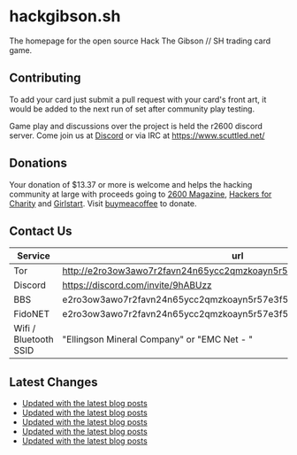 # hackgibson.sh
The homepage for the open source Hack The Gibson // SH trading card game.


## Contributing

To add your card just submit a pull request with your card's front art, it would be added to the next run of set after community play testing.

Game play and discussions over the project is held the r2600 discord server. Come join us at [Discord](https://discord.com/invite/9hABUzz) or via IRC at https://www.scuttled.net/


## Donations

Your donation of $13.37 or more is welcome and helps the hacking community at large with proceeds going to [2600 Magazine](https://2600.com/), [Hackers for Charity](https://hackersforcharity.org) and [Girlstart](https://girlstart.org).  Visit [buymeacoffee](https://www.buymeacoffee.com/hackgibson.sh) to donate.


## Contact Us

Service | url
-|-
Tor | http://e2ro3ow3awo7r2favn24n65ycc2qmzkoayn5r57e3f56nvjwdcgg32ad.onion
Discord | https://discord.com/invite/9hABUzz
BBS | e2ro3ow3awo7r2favn24n65ycc2qmzkoayn5r57e3f56nvjwdcgg32ad.onion:23
FidoNET | e2ro3ow3awo7r2favn24n65ycc2qmzkoayn5r57e3f56nvjwdcgg32ad.onion:24554
Wifi / Bluetooth SSID | "Ellingson Mineral Company" or "EMC Net - <fidonet address>"

## Latest Changes
<!-- BLOG-POST-LIST:START -->
- [Updated with the latest blog posts](https://github.com/DFW2600/hackgibson.sh/commit/653f7d8e0aced920531c59eb496c6734a5e0df7e)
- [Updated with the latest blog posts](https://github.com/DFW2600/hackgibson.sh/commit/66fe45ecb7d66aad97cef443506fe7a480858330)
- [Updated with the latest blog posts](https://github.com/DFW2600/hackgibson.sh/commit/89c037bd8d0e91f2059339d47814300a42fc0cc8)
- [Updated with the latest blog posts](https://github.com/DFW2600/hackgibson.sh/commit/062b8ec176520f2aef4f320c22e5eb5314fb3085)
- [Updated with the latest blog posts](https://github.com/DFW2600/hackgibson.sh/commit/d6280f5b421a70581f55e2df7732c341d64aefb8)
<!-- BLOG-POST-LIST:END -->
